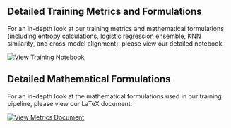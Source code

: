## Detailed Training Metrics and Formulations

For an in-depth look at our training metrics and mathematical formulations (including entropy calculations, logistic regression ensemble, KNN similarity, and cross‑model alignment), please view our detailed notebook:

[![View Training Notebook](https://img.shields.io/badge/View-Training_Notebook-blue)](https://nbviewer.jupyter.org/github/Protostarship/Reno-Vans/blob/src/notebooks/simulation_formulations.ipynb)


## Detailed Mathematical Formulations

For an in-depth look at the mathematical formulations used in our training pipeline, please view our LaTeX document:

[![View Metrics Document](https://img.shields.io/badge/View-Metrics_Document-blue)](https://nbviewer.jupyter.org/github/Protostarship/Reno-Vans/blob/src/notebooks/metrics_visualization.pdf)
